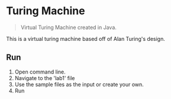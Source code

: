 # Turing Machine
> Virtual Turing Machine created in Java.

This is a virtual turing machine based off of Alan Turing's design. 


## Run
1. Open command line.
2. Navigate to the 'lab1' file 
3. Use the sample files as the input or create your own.
4. Run


